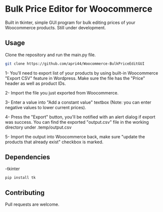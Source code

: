 # Bulk Price Editor for Woocommerce

Built in tkinter, simple GUI program for bulk editing prices of your Woocommerce products. Still under development.

## Usage

Clone the repository and run the main.py file.

```bash
git clone https://github.com/apri44/Woocommerce-BulkPriceEditGUI
```

1- You'll need to export list of your products by using built-in Woocommerce "Export CSV" feature in Wordpress. Make sure the file has the "Price" header as well as product IDs.

2- Import the file you just exported from Woocommerce.

3- Enter a value into "Add a constant value" textbox (Note: you can enter negative values to lower current prices).

4- Press the "Export" button, you'll be notified with an alert dialog if export was success. You can find the exported "output.csv" file in the working directory under .temp/output.csv

5- Import the output into Woocommerce back, make sure "update the products that already exist" checkbox is marked.

## Dependencies

-tkinter
```
pip install tk 
```

## Contributing
Pull requests are welcome.
